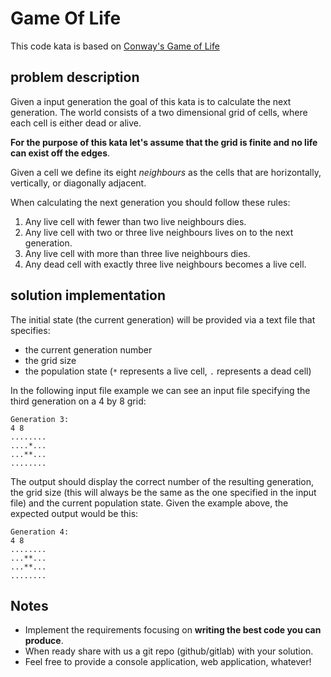 # Game Of Life

This code kata is based on [Conway's Game of Life](https://en.wikipedia.org/wiki/Conway%27s_Game_of_Life)

## problem description
Given a input generation the goal of this kata is to calculate the next generation.
The world consists of a two dimensional grid of cells, where each cell is either dead or alive.

**For the purpose of this kata let's assume that the grid is finite and no life can exist off the edges**.

Given a cell we define its eight *neighbours* as the cells that are horizontally, vertically, or diagonally adjacent.

When calculating the next generation you should follow these rules:
1. Any live cell with fewer than two live neighbours dies.
2. Any live cell with two or three live neighbours lives on to the next generation.
3. Any live cell with more than three live neighbours dies.
4. Any dead cell with exactly three live neighbours becomes a live cell.

## solution implementation
The initial state (the current generation) will be provided via a text file that specifies:
* the current generation number
* the grid size
* the population state (`*` represents a live cell, `.` represents a dead cell)

In the following input file example we can see an input file specifying the third generation on a 4 by 8 grid:
```
Generation 3:
4 8
........
....*...
...**...
........
```

The output should display the correct number of the resulting generation, the grid size (this will always be the same as the one specified in the input file) and the current population state.
Given the example above, the expected output would be this:
```
Generation 4:
4 8
........
...**...
...**...
........
```

## Notes
* Implement the requirements focusing on **writing the best code you can produce**.
* When ready share with us a git repo (github/gitlab) with your solution.
* Feel free to provide a console application, web application, whatever!
